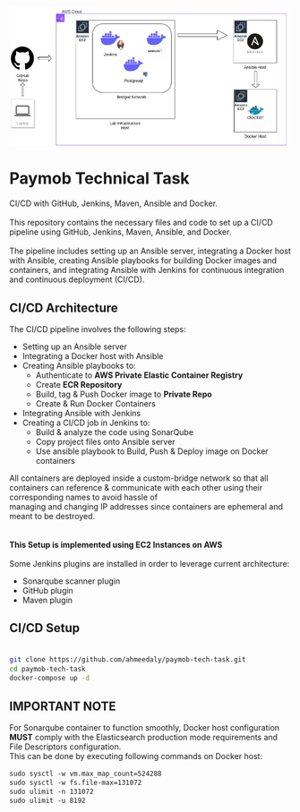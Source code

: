 ![Lab Architecture](https://github.com/ahmeedaly/paymob-tech-task/blob/main/LabInfra.jpg?raw=true "Lab Architecture")

# Paymob Technical Task

CI/CD with GitHub, Jenkins, Maven, Ansible and Docker.\
\
This repository contains the necessary files and code to set up a CI/CD pipeline using GitHub, Jenkins, Maven, Ansible, and Docker.\
\
The pipeline includes setting up an Ansible server, integrating a Docker host with Ansible, creating Ansible playbooks for building Docker images and containers, and integrating Ansible with Jenkins for continuous integration and continuous deployment (CI/CD).


## CI/CD Architecture

The CI/CD pipeline involves the following steps:
- Setting up an Ansible server
- Integrating a Docker host with Ansible
- Creating Ansible playbooks to:
     - Authenticate to **AWS Private Elastic Container Registry**
     - Create **ECR Repository**
     - Build, tag & Push Docker image to **Private Repo**
     - Create & Run Docker Containers
 - Integrating Ansible with Jenkins
 - Creating a CI/CD job in Jenkins to:
     - Build & analyze the code using SonarQube
     - Copy project files onto Ansible server
     - Use ansible playbook to Build, Push & Deploy image on Docker containers

All containers are deployed inside a custom-bridge network so that all containers can reference & communicate with each other using their corresponding names to avoid hassle of\
managing and changing IP addresses since containers are ephemeral and meant to be destroyed.\
\
\
**This Setup is implemented using EC2 Instances on AWS**
\
\
Some Jenkins plugins are installed in order to leverage current architecture:
   - Sonarqube scanner plugin
   - GitHub plugin
   - Maven plugin





## CI/CD Setup

```bash

git clone https://github.com/ahmeedaly/paymob-tech-task.git
cd paymob-tech-task
docker-compose up -d


```


## IMPORTANT NOTE
For Sonarqube container to function smoothly, Docker host configuration **MUST** comply with the Elasticsearch production mode requirements and File Descriptors configuration.\
This can be done by executing following commands on Docker host:

```
sudo sysctl -w vm.max_map_count=524288
sudo sysctl -w fs.file-max=131072
sudo ulimit -n 131072
sudo ulimit -u 8192
```
